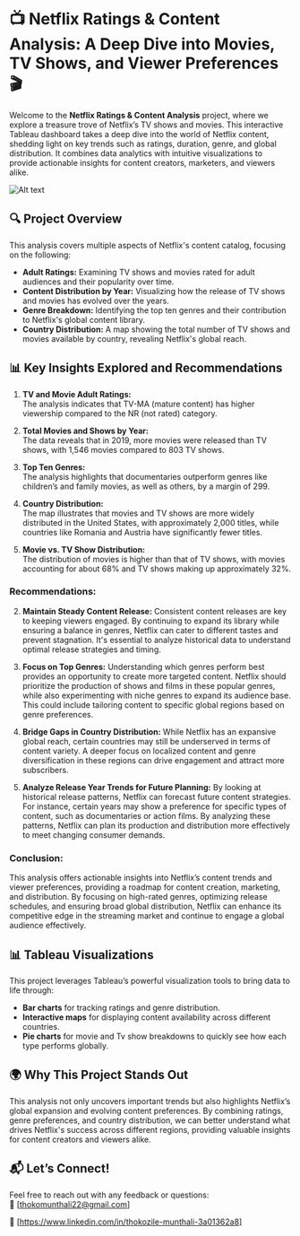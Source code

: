# **📺 Netflix Ratings & Content Analysis: A Deep Dive into Movies, TV Shows, and Viewer Preferences 🎬**

Welcome to the **Netflix Ratings & Content Analysis** project, where we explore a treasure trove of Netflix’s TV shows and movies. This interactive Tableau dashboard takes a deep dive into the world of Netflix content, shedding light on key trends such as ratings, duration, genre, and global distribution. It combines data analytics with intuitive visualizations to provide actionable insights for content creators, marketers, and viewers alike.


![Alt text]()



## **🔍 Project Overview**  

This analysis covers multiple aspects of Netflix's content catalog, focusing on the following:  
- **Adult Ratings:** Examining TV shows and movies rated for adult audiences and their popularity over time.  
- **Content Distribution by Year:** Visualizing how the release of TV shows and movies has evolved over the years.  
- **Genre Breakdown:** Identifying the top ten genres and their contribution to Netflix's global content library.  
- **Country Distribution:** A map showing the total number of TV shows and movies available by country, revealing Netflix's global reach.  


## **📊 Key Insights Explored and Recommendations**  

1. **TV and Movie Adult Ratings:**  
   The analysis indicates that TV-MA (mature content) has higher viewership compared to the NR (not rated) category.

2. **Total Movies and Shows by Year:**  
   The data reveals that in 2019, more movies were released than TV shows, with 1,546 movies compared to 803 TV shows.

3. **Top Ten Genres:**  
   The analysis highlights that documentaries outperform genres like children’s and family movies, as well as others, by a margin of 299.

4. **Country Distribution:**  
   The map illustrates that movies and TV shows are more widely distributed in the United States, with approximately 2,000 titles, while countries like Romania and Austria have significantly fewer titles.

5. **Movie vs. TV Show Distribution:**  
   The distribution of movies is higher than that of TV shows, with movies accounting for about 68% and TV shows making up approximately 32%.


### **Recommendations:**

2. **Maintain Steady Content Release:**
   Consistent content releases are key to keeping viewers engaged. By continuing to expand its library while ensuring a balance in genres, Netflix can cater to different tastes and prevent stagnation. It's essential to analyze historical data to understand optimal release strategies and timing.

3. **Focus on Top Genres:**
   Understanding which genres perform best provides an opportunity to create more targeted content. Netflix should prioritize the production of shows and films in these popular genres, while also experimenting with niche genres to expand its audience base. This could include tailoring content to specific global regions based on genre preferences.

4. **Bridge Gaps in Country Distribution:**
   While Netflix has an expansive global reach, certain countries may still be underserved in terms of content variety. A deeper focus on localized content and genre diversification in these regions can drive engagement and attract more subscribers.

5. **Analyze Release Year Trends for Future Planning:**
   By looking at historical release patterns, Netflix can forecast future content strategies. For instance, certain years may show a preference for specific types of content, such as documentaries or action films. By analyzing these patterns, Netflix can plan its production and distribution more effectively to meet changing consumer demands.


### **Conclusion:**
This analysis offers actionable insights into Netflix’s content trends and viewer preferences, providing a roadmap for content creation, marketing, and distribution. By focusing on high-rated genres, optimizing release schedules, and ensuring broad global distribution, Netflix can enhance its competitive edge in the streaming market and continue to engage a global audience effectively.


## **📊 Tableau Visualizations**  

This project leverages Tableau’s powerful visualization tools to bring data to life through:  
- **Bar charts** for tracking ratings and genre distribution.  
- **Interactive maps** for displaying content availability across different countries.  
- **Pie charts** for movie and Tv show breakdowns to quickly see how each type performs globally.  


## **🌍 Why This Project Stands Out**  

This analysis not only uncovers important trends but also highlights Netflix’s global expansion and evolving content preferences. By combining ratings, genre preferences, and country distribution, we can better understand what drives Netflix's success across different regions, providing valuable insights for content creators and viewers alike.  



## **📬 Let’s Connect!**  

Feel free to reach out with any feedback or questions:  
📧 [thokomunthali22@gmail.com]  

💼 [https://www.linkedin.com/in/thokozile-munthali-3a01362a8]  

